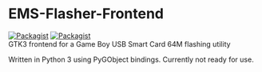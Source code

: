 # EMS-Flasher-Frontend
[![Packagist](https://img.shields.io/badge/status-experimental-orange.svg)]()
[![Packagist](https://img.shields.io/badge/license-GPLv3-blue.svg)]()  
GTK3 frontend for a Game Boy USB Smart Card 64M flashing utility

Written in Python 3 using PyGObject bindings.
Currently not ready for use.
